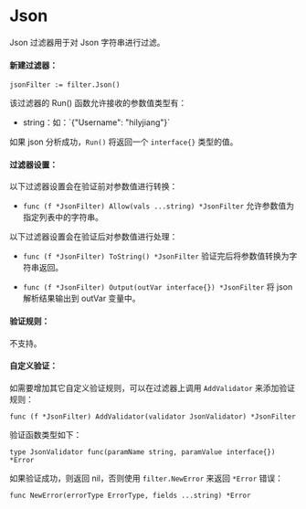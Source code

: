 Json
======

Json 过滤器用于对 Json 字符串进行过滤。

#### 新建过滤器：

	jsonFilter := filter.Json()

该过滤器的 Run() 函数允许接收的参数值类型有：

 - string：如：&#96;{"Username": "hilyjiang"}&#96;

如果 json 分析成功，`Run()` 将返回一个 `interface{}` 类型的值。

#### 过滤器设置：

以下过滤器设置会在验证前对参数值进行转换：

 - `func (f *JsonFilter) Allow(vals ...string) *JsonFilter`
   允许参数值为指定列表中的字符串。

以下过滤器设置会在验证后对参数值进行处理：

 - `func (f *JsonFilter) ToString() *JsonFilter`
   验证完后将参数值转换为字符串返回。

 - `func (f *JsonFilter) Output(outVar interface{}) *JsonFilter`
   将 json 解析结果输出到 outVar 变量中。

#### 验证规则：

不支持。

#### 自定义验证：

如需要增加其它自定义验证规则，可以在过滤器上调用 `AddValidator` 来添加验证规则：

	func (f *JsonFilter) AddValidator(validator JsonValidator) *JsonFilter

验证函数类型如下：

	type JsonValidator func(paramName string, paramValue interface{}) *Error

如果验证成功，则返回 nil，否则使用 `filter.NewError` 来返回 `*Error` 错误：

	func NewError(errorType ErrorType, fields ...string) *Error